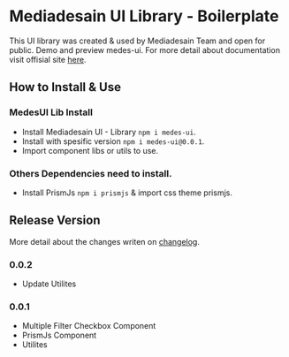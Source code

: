 # Mediadesain UI Library - Boilerplate
This UI library was created & used by Mediadesain Team and open for public. Demo and preview medes-ui. For more detail about documentation visit offisial site [here](https://doc.mediadesain.com/).

## How to Install & Use
### MedesUI Lib Install
- Install Mediadesain UI - Library `npm i medes-ui`.
- Install with spesific version `npm i medes-ui@0.0.1`.
- Import component libs or utils to use.
### Others Dependencies need to install.
- Install PrismJs `npm i prismjs` & import css theme prismjs.
## Release Version
More detail about the changes writen on [changelog](https://github.com/mediadesain/medes-ui-boilerplate/blob/main/CHANGELOG.md).
### 0.0.2
- Update Utilites
### 0.0.1
- Multiple Filter Checkbox Component
- PrismJs Component
- Utilites